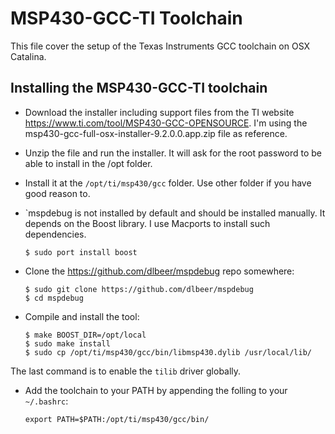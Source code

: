 MSP430-GCC-TI Toolchain
=======================

This file cover the setup of the Texas Instruments GCC toolchain on OSX Catalina.

Installing the MSP430-GCC-TI toolchain
--------------------------------------

* Download the installer including support files from the TI website <https://www.ti.com/tool/MSP430-GCC-OPENSOURCE>.
I'm using the msp430-gcc-full-osx-installer-9.2.0.0.app.zip file as reference.

* Unzip the file and run the installer. It will ask for the root password to be able to install in the /opt folder.

* Install it at the `/opt/ti/msp430/gcc` folder. Use other folder if you have good reason to.

* `mspdebug is not installed by default and should be installed manually. It depends on the Boost library.
I use Macports to install such dependencies.

  ~~~
  $ sudo port install boost
  ~~~

* Clone the <https://github.com/dlbeer/mspdebug> repo somewhere:

  ~~~
  $ sudo git clone https://github.com/dlbeer/mspdebug
  $ cd mspdebug
  ~~~

- Compile and install the tool:

  ~~~
  $ make BOOST_DIR=/opt/local
  $ sudo make install
  $ sudo cp /opt/ti/msp430/gcc/bin/libmsp430.dylib /usr/local/lib/
  ~~~

The last command is to enable the `tilib` driver globally.

* Add the toolchain to your PATH by appending the folling to your `~/.bashrc`:

  ~~~
  export PATH=$PATH:/opt/ti/msp430/gcc/bin/
  ~~~
